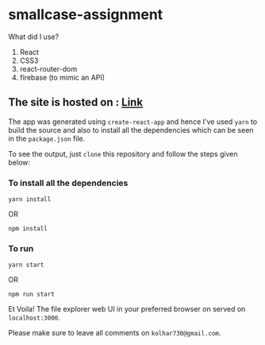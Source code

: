 # smallcase-assignment

What did I use?

1. React
2. CSS3
3. react-router-dom
4. firebase (to mimic an API)

## The site is hosted on : [Link](https://smallcase-assignment.firebaseapp.com)

The app was generated using ```create-react-app``` and hence I've used ```yarn``` to build the source and also to install all the dependencies which can be seen in the ```package.json``` file.

To see the output, just ```clone``` this repository and follow the steps given below:

### To install all the dependencies

```text
yarn install
```

OR

```text
npm install
```

### To run

```text
yarn start
```

OR

```text
npm run start
```

Et Voila! The file explorer web UI in your preferred browser on served on ```localhost:3000```.

Please make sure to leave all comments on ```kolhar730@gmail.com```.